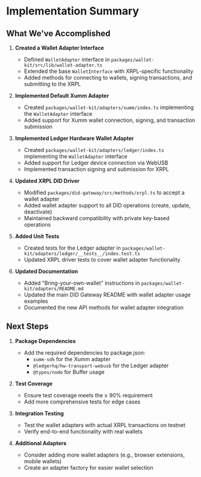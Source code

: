 # Implementation Summary

## What We've Accomplished

1. **Created a Wallet Adapter Interface**

   - Defined `WalletAdapter` interface in `packages/wallet-kit/src/lib/wallet-adapter.ts`
   - Extended the base `WalletInterface` with XRPL-specific functionality
   - Added methods for connecting to wallets, signing transactions, and submitting to the XRPL

2. **Implemented Default Xumm Adapter**

   - Created `packages/wallet-kit/adapters/xumm/index.ts` implementing the `WalletAdapter` interface
   - Added support for Xumm wallet connection, signing, and transaction submission

3. **Implemented Ledger Hardware Wallet Adapter**

   - Created `packages/wallet-kit/adapters/ledger/index.ts` implementing the `WalletAdapter` interface
   - Added support for Ledger device connection via WebUSB
   - Implemented transaction signing and submission for XRPL

4. **Updated XRPL DID Driver**

   - Modified `packages/did-gateway/src/methods/xrpl.ts` to accept a wallet adapter
   - Added wallet adapter support to all DID operations (create, update, deactivate)
   - Maintained backward compatibility with private key-based operations

5. **Added Unit Tests**

   - Created tests for the Ledger adapter in `packages/wallet-kit/adapters/ledger/__tests__/index.test.ts`
   - Updated XRPL driver tests to cover wallet adapter functionality

6. **Updated Documentation**
   - Added "Bring-your-own-wallet" instructions in `packages/wallet-kit/adapters/README.md`
   - Updated the main DID Gateway README with wallet adapter usage examples
   - Documented the new API methods for wallet adapter integration

## Next Steps

1. **Package Dependencies**

   - Add the required dependencies to package.json:
     - `xumm-sdk` for the Xumm adapter
     - `@ledgerhq/hw-transport-webusb` for the Ledger adapter
     - `@types/node` for Buffer usage

2. **Test Coverage**

   - Ensure test coverage meets the ≥ 90% requirement
   - Add more comprehensive tests for edge cases

3. **Integration Testing**

   - Test the wallet adapters with actual XRPL transactions on testnet
   - Verify end-to-end functionality with real wallets

4. **Additional Adapters**
   - Consider adding more wallet adapters (e.g., browser extensions, mobile wallets)
   - Create an adapter factory for easier wallet selection
